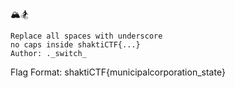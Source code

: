🏔️🏂

    Replace all spaces with underscore
    no caps inside shaktiCTF{...}
    Author: ._switch_

Flag Format:
shaktiCTF{municipalcorporation_state}
